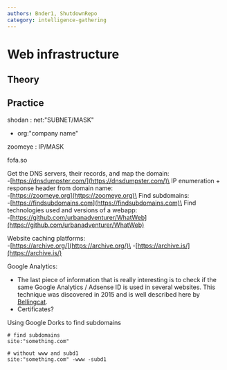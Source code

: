 ```yaml
---
authors: Bnder1, ShutdownRepo
category: intelligence-gathering
---
```


# Web infrastructure

## Theory 

## Practice 

shodan : net:"SUBNET/MASK"
 - org:"company name"
   
zoomeye : IP/MASK

fofa.so

Get the DNS servers, their records, and map the domain:\
\-[https://dnsdumpster.com/](https://dnsdumpster.com/)\
IP enumeration + response header from domain name:\
\-[https://zoomeye.org](https://zoomeye.org)\
Find subdomains:\
\-[https://findsubdomains.com](https://findsubdomains.com)\
Find technologies used and versions of a webapp:\
\-[https://github.com/urbanadventurer/WhatWeb](https://github.com/urbanadventurer/WhatWeb)

Website caching platforms:\
\-[https://archive.org/](https://archive.org/)\
\-[https://archive.is/](https://archive.is/)

Google Analytics:

* The last piece of information that is really interesting is to check if the same Google Analytics / Adsense ID is used in several websites. This technique was discovered in 2015 and is well described here by [Bellingcat](https://www.bellingcat.com/resources/how-tos/2015/07/23/unveiling-hidden-connections-with-google-analytics-ids/).
* Certificates?









Using Google Dorks to find subdomains

```
# find subdomains
site:"something.com"

# without www and subd1
site:"something.com" -www -subd1
```